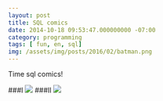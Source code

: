 ```yaml
---
layout: post
title: SQL comics
date: 2014-10-18 09:53:47.000000000 -07:00
category: programming
tags: [ fun, en, sql]
img: /assets/img/posts/2016/02/batman.png
---
```


Time sql comics!

###I
![](../../../../assets/img/posts/2014/10/sql_comics1.png)
###II
![](../../../../assets/img/posts/2014/10/sql_comics2.png)
